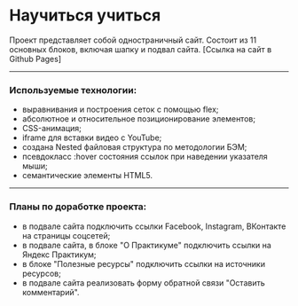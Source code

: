 # Научиться учиться

Проект представляет собой одностраничный сайт.
Состоит из 11 основных блоков, включая шапку и подвал сайта. [Ссылка на сайт в Github Pages]

-------
### Используемые технологии:

* выравнивания и построения сеток с помощью flex;
* абсолютное и относительное позиционирование элементов;
* CSS-анимация;
* iframe для вставки видео с YouTube;
* cоздана Nested файловая структура по методологии БЭМ;
* псевдокласс :hover состояния ссылок при наведении указателя мыши;
* семантические элементы HTML5.

-------
### Планы по доработке проекта:

* в подвале сайта подключить ссылки Facebook, Instagram, ВКонтакте на страницы соцсетей;
* в подвале сайта, в блоке "О Практикуме" подключить ссылки на Яндекс Практикум;
* в блоке "Полезные ресурсы" подключить ссылки на источники ресурсов;
* в подвале сайта реализовать форму обратной связи "Оставить комментарий".


